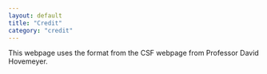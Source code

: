 ```yaml
---
layout: default
title: "Credit"
category: "credit"
---
```


This webpage uses the format from the CSF webpage from Professor David Hovemeyer. 
